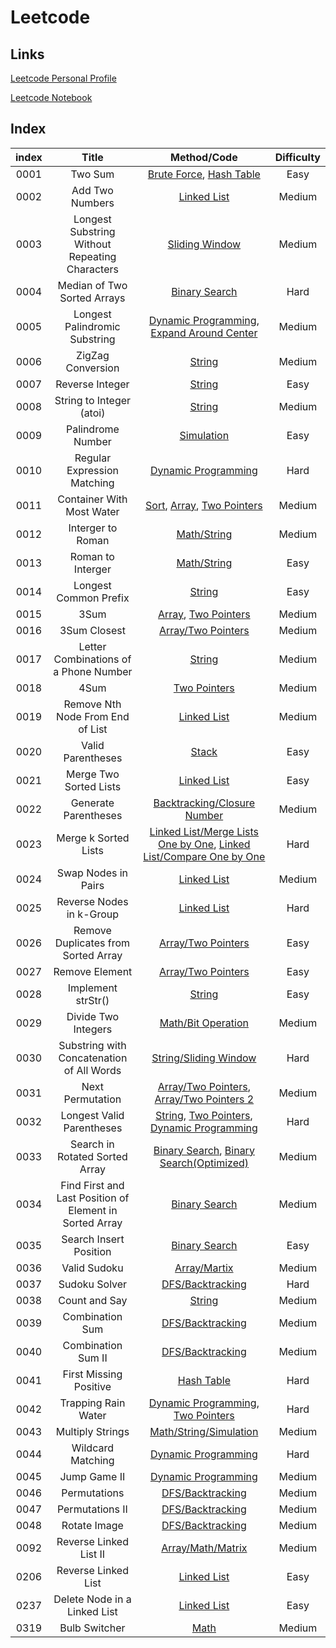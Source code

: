 # Leetcode

## Links
[Leetcode Personal Profile](https://leetcode.com/iostream3100/)

[Leetcode Notebook](Notebook.md)

## Index

| index |       Title            | Method/Code |  Difficulty  |
| :---: | :-------------------:  | :----------:|  :--------:  |
| 0001 | Two Sum | [Brute Force](./src/0001.two-sum.1/0001.two-sum.1.1.js), [Hash Table](./src/0001.two-sum.1/0001.two-sum.1.2.js)| Easy |
| 0002 | Add Two Numbers | [Linked List](./src/0002.add-two-numbers.2/0002.add-two-numbers.2.1.js)| Medium |
| 0003 | Longest Substring Without Repeating Characters | [Sliding Window](./src/0003.longest-substring-without-repeating-characters.3/0003.longest-substring-without-repeating-characters.3.1.js)| Medium |
| 0004 | Median of Two Sorted Arrays | [Binary Search](./src/0004.median-of-two-sorted-arrays.4/0004.median-of-two-sorted-arrays.4.1.js)| Hard |
| 0005 | Longest Palindromic Substring | [Dynamic Programming](./src/0005.longest-palindromic-substring.5/0005.longest-palindromic-substring.5.1.js), [Expand Around Center](./src/0005.longest-palindromic-substring.5/0005.longest-palindromic-substring.5.2.js)| Medium |
| 0006 | ZigZag Conversion | [String](./src/0006.zigZag-conversion.6/0006.zigZag-conversion.6.1.js) | Medium |
| 0007 | Reverse Integer | [String](./src/0007.reverse-integer.7/0007.reverse-integer.7.1.js) | Easy |
| 0008 | String to Integer (atoi) | [String](./src/0008.string-to-integer-(atoi).8/0008.string-to-integer-(atoi).8.1.js) | Medium |
| 0009 | Palindrome Number | [Simulation](./src/0009.palindrome-number.9/0009.palindrome-number.9.1.js) | Easy |
| 0010 | Regular Expression Matching | [Dynamic Programming](./src/0010.regular-expression-matching.10/0010.regular-expression-matching.10.1.js) | Hard |
| 0011 | Container With Most Water | [Sort](src/0011.container-with-most-water.11/0011.container-with-most-water.11.1.js), [Array](src/0011.container-with-most-water.11/0011.container-with-most-water.11.2.js), [Two Pointers](src/0011.container-with-most-water.11/0011.container-with-most-water.11.3.js)| Medium |
| 0012 | Interger to Roman | [Math/String](src/0012.integer-to-roman.12/0012.integer-to-roman.12.1.js) | Medium |
| 0013 | Roman to Interger | [Math/String](src/0013.roman-to-integer.13/0013.roman-to-integer.13.1.js) | Easy |
| 0014 | Longest Common Prefix | [String](src/0014.longest-common-prefix.14/0014.longest-common-prefix.14.1.js) | Easy |
| 0015 | 3Sum | [Array](src/0015.3Sum.15/0015.3Sum.15.1.js), [Two Pointers](src/0015.3Sum.15/0015.3Sum.15.2.js) | Medium |
| 0016 | 3Sum Closest | [Array/Two Pointers](src/0016.3Sum-closest.16/0016.3Sum-closest.16.1.js)| Medium |
| 0017 | Letter Combinations of a Phone Number | [String](src/0017.letter-combinations-of-a-phone-number.17/0017.letter-combinations-of-a-phone-number.17.1.js)| Medium |
| 0018 | 4Sum | [Two Pointers](src/0018.4Sum.18/0018.4Sum.18.1.js) | Medium |
| 0019 | Remove Nth Node From End of List | [Linked List](src/0019.remove-Nth-node-from-end-of-list.19/0019.remove-Nth-node-from-end-of-list.19.1.js) | Medium |
| 0020 | Valid Parentheses | [Stack](src/0020.valid-parentheses.20/0020.valid-parentheses.20.1.js) | Easy |
| 0021 | Merge Two Sorted Lists | [Linked List](src/0021.merge-two-sorted-lists.21/0021.merge-two-sorted-lists.21.1.js) | Easy |
| 0022 | Generate Parentheses | [Backtracking/Closure Number](src/0022.generate-parentheses.22/0022.generate-parentheses.22.1.js) | Medium |
| 0023 | Merge k Sorted Lists | [Linked List/Merge Lists One by One](src/0023.merge-k-sorted-lists.23/0023.merge-k-sorted-lists.23.1.js), [Linked List/Compare One by One](src/0023.merge-k-sorted-lists.23/0023.merge-k-sorted-lists.23.2.js) | Hard |
| 0024 | Swap Nodes in Pairs | [Linked List](src/0024.swap-nodes-in-pairs.24/0024.swap-nodes-in-pairs.24.1.js) | Medium |
| 0025 | Reverse Nodes in k-Group | [Linked List](src/0025.reverse-nodes-in-k-group.25/0025.reverse-nodes-in-k-group.25.1.js) | Hard |
| 0026 | Remove Duplicates from Sorted Array | [Array/Two Pointers](src/0026.remove-duplicates-from-sorted-array.26/0026.remove-duplicates-from-sorted-array.26.1.js) | Easy |
| 0027 | Remove Element | [Array/Two Pointers](src/0027.remove-element.27/0027.remove-element.27.1.js) | Easy |
| 0028 | Implement strStr() | [String](src/0028.implement-strStr().28/0028.implement-strStr().28.1.js) | Easy |
| 0029 | Divide Two Integers | [Math/Bit Operation](src/0029.divide-two-intergers.29/0029.divide-two-intergers.29.1.js) | Medium |
| 0030 |  Substring with Concatenation of All Words | [String/Sliding Window](src/0030.substring-with-concatenation-of-all-words.30/0030.substring-with-concatenation-of-all-words.30.1.js) | Hard |
| 0031 |   Next Permutation | [Array/Two Pointers](src/0031.next-permutation.31/0031.next-permutation.31.1.js), [Array/Two Pointers 2](src/0031.next-permutation.31/0031.next-permutation.31.2.js)| Medium |
| 0032 |   Longest Valid Parentheses | [String](src/0032.longest-valid-parentheses.32/0032.longest-valid-parentheses.32.1.js), [Two Pointers](src/0032.longest-valid-parentheses.32/0032.longest-valid-parentheses.32.2.js), [Dynamic Programming](src/0032.longest-valid-parentheses.32/0032.longest-valid-parentheses.32.3.js)| Hard |
| 0033 |   Search in Rotated Sorted Array | [Binary Search](src/0033.search-in-rotated-sorted-array.33/0033.search-in-rotated-sorted-array.33.1.js), [Binary Search(Optimized)](src/0033.search-in-rotated-sorted-array.33/0033.search-in-rotated-sorted-array.33.2.js)| Medium |
| 0034 |   Find First and Last Position of Element in Sorted Array | [Binary Search](src/0034.find-first-and-last-position-of-element-in-sorted-array.34/0034.find-first-and-last-position-of-element-in-sorted-array.34.1.js)| Medium |
| 0035 |   Search Insert Position | [Binary Search](src/0035.search-insert-position.35/0035.search-insert-position.35.1.js)| Easy |
| 0036 |   Valid Sudoku | [Array/Martix](src/0036.valid-soduku.36/0036.valid-soduku.36.1.js)| Medium |
| 0037 |    Sudoku Solver | [DFS/Backtracking](src/0037.sudoku-solver.37/0037.sudoku-solver.37.1.js)| Hard |
| 0038 |    Count and Say | [String](src/0038.count-and-say.38/0038.count-and-say.38.1.js)| Medium |
| 0039 |    Combination Sum  | [DFS/Backtracking](src/0039.combination-sum.39/0039.combination-sum.39.1.js)| Medium |
| 0040 |    Combination Sum II  | [DFS/Backtracking](src/0040.combination-sum-II.40/0040.combination-sum-II.40.1.js)| Medium |
| 0041 |     First Missing Positive  | [Hash Table](src/0041-first-missing-positive.41/0041-first-missing-positive.41.1.js)| Hard |
| 0042 |     Trapping Rain Water  | [Dynamic Programming](src/0042-trappinng-rain-water.42/0042-trappinng-rain-water.42.1.js), [Two Pointers](src/0042-trappinng-rain-water.42/0042-trappinng-rain-water.42.2.js)| Hard |
| 0043 |     Multiply Strings  | [Math/String/Simulation](src/0043.multiply-strings.43/0043.multiply-strings.43.1.js)| Medium |
| 0044 |     Wildcard Matching  | [Dynamic Programming](src/0044.wildcard-matching.44/0044.wildcard-matching.44.1.js)| Hard |
| 0045 |     Jump Game II  | [Dynamic Programming](src/0045.jump-game-II.45/0045.jump-game-II.45.1.js)| Medium |
| 0046 |     Permutations   | [DFS/Backtracking](src/0046-permutations.46/0046-permutations.46.1.js)| Medium |
| 0047 |     Permutations II  | [DFS/Backtracking](src/0047.premutations-II.47/0047.premutations-II.47.1.js)| Medium |
| 0048 |     Rotate Image  | [DFS/Backtracking](src/0047.premutations-II.47/0047.premutations-II.47.1.js)| Medium |
| 0092 |  Reverse Linked List II | [Array/Math/Matrix](src/0048.rotate-image.48/0048.rotate-image.48.1.js)| Medium |
| 0206 |  Reverse Linked List | [Linked List](src/0206.reverse-linked-list.206/0206.reverse-linked-list.206.1.js) | Easy |
| 0237 |  Delete Node in a Linked List | [Linked List](src/0237.delete-node-in-a-linked-list.237/0237.delete-node-in-a-linked-list.237.1.js) | Easy |
| 0319 | Bulb Switcher | [Math](src/0319.bulb-switcher.319/0319.bulb-switcher.319.1.js) | Medium |